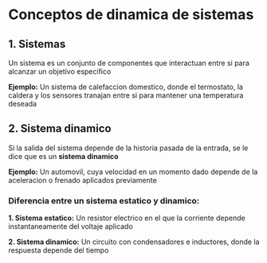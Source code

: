 # Conceptos de dinamica de sistemas
## 1. Sistemas
Un sistema es un conjunto de componentes que interactuan entre si para alcanzar un objetivo especifico

**Ejemplo:** Un sistema de calefaccion domestico, donde el termostato, la caldera y los sensores tranajan entre si para mantener una temperatura deseada
## 2. Sistema dinamico
Si la salida del sistema depende de la historia pasada de la entrada, se le dice que es un **sistema dinamico**

**Ejemplo:** Un automovil, cuya velocidad en un momento dado depende de la aceleracion o frenado aplicados previamente

### Diferencia entre un sistema estatico y dinamico:

**1. Sistema estatico:** Un resistor electrico en el que la corriente depende instantaneamente del voltaje aplicado

**2. Sistema dinamico:** Un circuito con condensadores e inductores, donde la respuesta depende del tiempo


